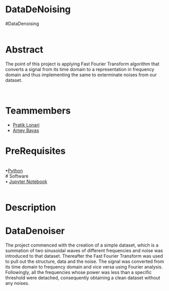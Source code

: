 # DataDeNoising
#</b>DataDenoising</b>
<br>
<br>

# Abstract
<p>
The point of this project is applying Fast Fourier Transform algorithm that converts a signal from its time domain to a representation in frequency domain and thus implementing the same 
to exterminate noises from our dataset. 
<p/p>
<br>

# Teammembers
<ul>
<li><a href="https://www.linkedin.com/in/pratik-lonari-308135210/">Pratik Lonari</a></li>
<li><a href="https://www.linkedin.com/in/amey-bayas-b82ba2218/">Amey Bayas</a></li>
</ul>

# PreRequisites
<br>
  •<a  href="https://www.python.org/">Python</a> 
  <br>
# Software
  <br>
</b>
• <a href="https://jupyter.org/">Jupyter Notebook</a>
<br>
<br>

# Description

# DataDenoiser
  The project commenced with the creation of a simple dataset, which is a summation of two sinusoidal waves of different frequencies and noise was introduced to that dataset. Thereafter the Fast Fourier Transform was used to pull out the structure, data and the noise. The signal was converted from its time domain to frequency domain and vice versa using Fourier analysis. Followingly, all the frequencies whose power was less than a specific threshold were detached, consequently obtaining a clean dataset without any noises.
<br>



 
